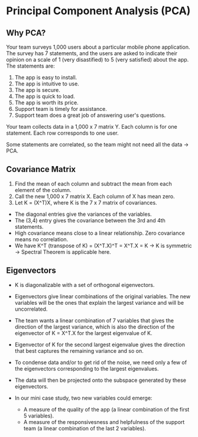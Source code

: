 # Principal Component Analysis (PCA)

## Why PCA?
Your team surveys 1,000 users about a particular mobile phone application. The survey has 7 statements, and the users are asked to indicate their opinion on a scale of 1 (very disastified) to 5 (very satisfied) about the app. The statements are:

1. The app is easy to install.
2. The app is intuitive to use.
3. The app is secure.
4. The app is quick to load.
5. The app is worth its price.
6. Support team is timely for assistance.
7. Support team does a great job of answering user's questions.

Your team collects data in a 1,000 x 7 matrix Y. Each column is for one statement. Each row corresponds to one user.

Some statements are correlated, so the team might not need all the data &rarr; PCA.

## Covariance Matrix
1. Find the mean of each column and subtract the mean from each element of the column.
2. Call the new 1,000 x 7 matrix X. Each column of X has mean zero.
3. Let K = (X^T)X, where K is the 7 x 7 matrix of covariances.
- The diagonal entries give the variances of the variables.
- The (3,4) entry gives the covariance between the 3rd and 4th statements.
- High covariance means close to a linear relationship. Zero covariance means no correlation.
- We have K^T (transpose of K) = (X^T.X)^T = X^T.X = K &rarr; K is symmetric &rarr; Spectral Theorem is applicable here.

## Eigenvectors
- K is diagonalizable with a set of orthogonal eigenvectors.
- Eigenvectors give linear combinations of the original variables. The new variables will be the ones that explain the largest variance and will be uncorrelated.
- The team wants a linear combination of 7 variables that gives the direction of the largest variance, which is also the direction of the eigenvector of K = X^T.X for the largest eigenvalue of K.
- Eigenvector of K for the second largest eigenvalue gives the direction that best captures the remaining variance and so on.
- To condense data and/or to get rid of the noise, we need only a few of the eigenvectors corresponding to the largest eigenvalues.
- The data will then be projected onto the subspace generated by these eigenvectors.

- In our mini case study, two new variables could emerge:
    - A measure of the quality of the app (a linear combination of the first 5 variables).
    - A measure of the responsivesness and helpfulness of the support team (a linear combination of the last 2 variables).
